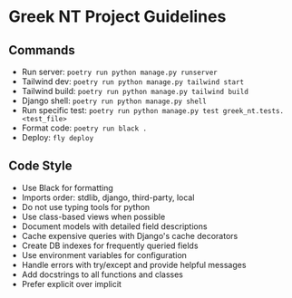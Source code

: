 # Greek NT Project Guidelines

## Commands

- Run server: `poetry run python manage.py runserver`
- Tailwind dev: `poetry run python manage.py tailwind start`
- Tailwind build: `poetry run python manage.py tailwind build`
- Django shell: `poetry run python manage.py shell`
- Run specific test: `poetry run python manage.py test greek_nt.tests.<test_file>`
- Format code: `poetry run black .`
- Deploy: `fly deploy`

## Code Style

- Use Black for formatting
- Imports order: stdlib, django, third-party, local
- Do not use typing tools for python
- Use class-based views when possible
- Document models with detailed field descriptions
- Cache expensive queries with Django's cache decorators
- Create DB indexes for frequently queried fields
- Use environment variables for configuration
- Handle errors with try/except and provide helpful messages
- Add docstrings to all functions and classes
- Prefer explicit over implicit
